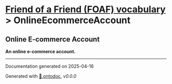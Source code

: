 # [Friend of a Friend (FOAF) vocabulary](../homepage.md) > OnlineEcommerceAccount

## Online E-commerce Account

**An online e-commerce account.**



---

Documentation generated on 2025-04-16

Generated with [📑 ontodoc](https://github.com/StephaneBranly/ontodoc), *v0.0.0*
